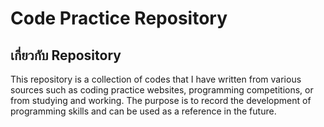 # Code Practice Repository

## เกี่ยวกับ Repository

This repository is a collection of codes that I have written from various sources such as coding practice websites, programming competitions, or from studying and working. The purpose is to record the development of programming skills and can be used as a reference in the future.
